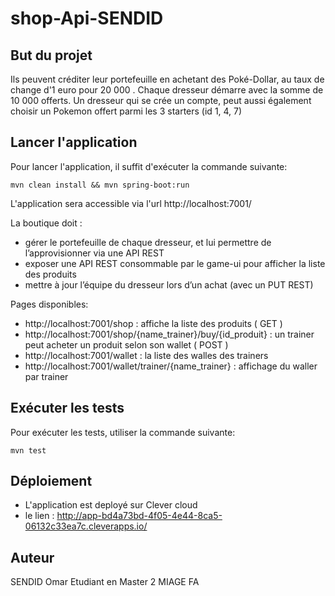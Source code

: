 # shop-Api-SENDID

## But du projet
Ils peuvent créditer leur portefeuille en achetant des Poké-Dollar, au taux de change d'1 euro pour 20 000 . Chaque dresseur démarre avec la somme de 10 000  offerts. Un dresseur qui se crée un compte, peut aussi également choisir un Pokemon offert parmi les 3 starters (id 1, 4, 7)
## Lancer l'application
Pour lancer l'application, il suffit d'exécuter la commande suivante:
```
mvn clean install && mvn spring-boot:run
```
L'application sera accessible via l'url http://localhost:7001/  

La boutique doit :

- gérer le portefeuille de chaque dresseur, et lui permettre de l’approvisionner via une API REST
- exposer une API REST consommable par le game-ui pour afficher la liste des produits
- mettre à jour l’équipe du dresseur lors d’un achat (avec un PUT REST)


Pages disponibles:
- http://localhost:7001/shop : affiche la liste des produits ( GET )
- http://localhost:7001/shop/{name_trainer}/buy/{id_produit} : un trainer peut acheter un produit selon son wallet  ( POST )
- http://localhost:7001/wallet : la liste des walles des trainers
- http://localhost:7001/wallet/trainer/{name_trainer} : affichage du waller par trainer

## Exécuter les tests
Pour exécuter les tests, utiliser la commande suivante:
```
mvn test
```

## Déploiement
- L'application est deployé sur Clever cloud
- le lien : http://app-bd4a73bd-4f05-4e44-8ca5-06132c33ea7c.cleverapps.io/

## Auteur

SENDID Omar 
Etudiant en Master 2 MIAGE FA